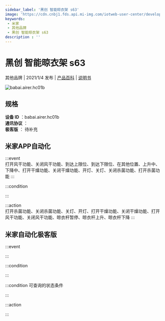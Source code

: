 ```yaml
---
sidebar_label: '黑创 智能晾衣架 s63'
image: 'https://cdn.cnbj1.fds.api.mi-img.com/iotweb-user-center/developer_1679047840312AmLthk8k.png?GalaxyAccessKeyId=AKVGLQWBOVIRQ3XLEW&Expires=9223372036854775807&Signature=bFiSI81tv7tbCETUCtV4DEmdp9k='
keywords: 
 - 米家
 - 其他品牌
 - 黑创 智能晾衣架 s63
description : ''
---
```

# 黑创 智能晾衣架 s63

其他品牌 | 2021/1/4 发布 | [产品百科](https://home.mi.com/webapp/content/baike/product/index.html?model=babai.airer.hc01b/) | [说明书](https://home.mi.com/views/introduction.html?model=babai.airer.hc01b&region=cn)

![babai.airer.hc01b](https://cdn.cnbj1.fds.api.mi-img.com/iotweb-user-center/developer_1679047840312AmLthk8k.png?GalaxyAccessKeyId=AKVGLQWBOVIRQ3XLEW&Expires=9223372036854775807&Signature=bFiSI81tv7tbCETUCtV4DEmdp9k=)

## 规格  
> 
**设备 ID** ：babai.airer.hc01b  
**通讯协议** ：  
**极客版**  ： 待补充 


## 米家APP自动化  

:::event  
打开风干功能、关闭风干功能、到达上限位、到达下限位、在其他位置、上升中、下降中、打开干燥功能、关闭干燥功能、开灯、关灯、关闭杀菌功能、打开杀菌功能
:::

:::condition  

:::

:::action   
打开杀菌功能、关闭杀菌功能、关灯、开灯、打开干燥功能、关闭干燥功能、打开风干功能、关闭风干功能、晾衣杆暂停、晾衣杆上升、晾衣杆下降
:::

## 米家自动化极客版  

:::event  

:::

:::condition  

:::

:::condition 可查询的状态条件  

:::

:::action  

:::

        
